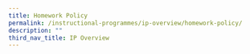 ```yaml
---
title: Homework Policy
permalink: /instructional-programmes/ip-overview/homework-policy/
description: ""
third_nav_title: IP Overview
---
```

